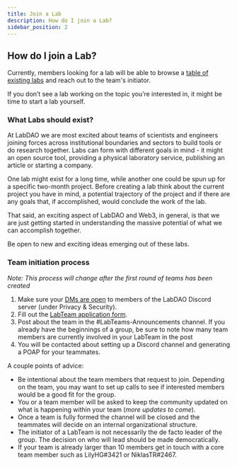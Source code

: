 ```yaml
---
title: Join a Lab
description: How do I join a Lab?
sidebar_position: 2
---
```

## How do I join a Lab?
Currently, members looking for a lab will be able to browse a [table of existing labs](https://airtable.com/shrVkdy62K1qOxVng/tblya1qd60spyXRQw) and reach out to the team's initiator. 

If you don’t see a lab working on the topic you’re interested in, it might be time to start a lab yourself. 


### What Labs should exist?
At LabDAO we are most excited about teams of scientists and engineers joining forces across institutional boundaries and sectors to build tools or do research together. Labs can form with different goals in mind - it might an open source tool, providing a physical laboratory service, publishing an article or starting a company. 

One lab might exist for a long time, while another one could be spun up for a specific two-month project. Before creating a lab think about the current project you have in mind, a potential trajectory of the project and if there are any goals that, if accomplished, would conclude the work of the lab. 

That said, an exciting aspect of LabDAO and Web3, in general, is that we are just getting started in understanding the massive potential of what we can accomplish together. 

Be open to new and exciting ideas emerging out of these labs. 

### Team initiation process
_Note: This process will change after the first round of teams has been created_

1. Make sure your [DMs are open](https://www.technobezz.com/how-to-enable-direct-messages-on-discord/) to members of the LabDAO Discord server (under Privacy & Security). 
2. Fill out the [LabTeam application form](https://5v5r7qwhr95.typeform.com/to/jrJnhvtq).
3. Post about the team in the #LabTeams-Announcements channel. If you already have the beginnings of a group, be sure to note how many team members are currently involved in your LabTeam in the post
4. You will be contacted about setting up a Discord channel and generating a POAP for your teammates.

A couple points of advice:
* Be intentional about the team members that request to join. Depending on the team, you may want to set up calls to see if interested members would be a good fit for the group.
* You or a team member will be asked to keep the community updated on what is happening within your team (*more updates to come*).
* Once a team is fully formed the channel will be closed and the teammates will decide on an internal organizational structure.
* The initiator of a LabTeam is not necessarily the de facto leader of the group. The decision on who will lead should be made democratically. 
* If your team is already larger than 10 members get in touch with a core team member such as LilyHG#3421 or NiklasTR#2467.
